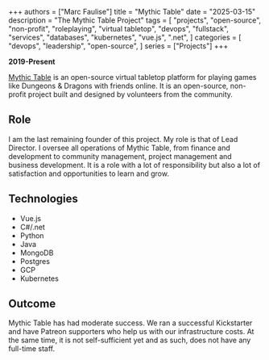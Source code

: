 +++
authors = ["Marc Faulise"]
title = "Mythic Table"
date = "2025-03-15"
description = "The Mythic Table Project"
tags = [
    "projects",
    "open-source",
    "non-profit",
    "roleplaying",
    "virtual tabletop",
    "devops",
    "fullstack",
    "services",
    "databases",
    "kubernetes",
    "vue.js",
    ".net",
]
categories = [
    "devops",
    "leadership",
    "open-source",
]
series = ["Projects"]
+++

**2019-Present**

[Mythic Table](https://www.mythictable.com/) is an open-source virtual
tabletop platform for playing games like Dungeons & Dragons with
friends online. It is an open-source, non-profit project built and designed
by volunteers from the community.

## Role

I am the last remaining founder of this project. My role is that
of Lead Director. I oversee all operations of Mythic Table, from finance
and development to community management, project management and business
development. It is a role with a lot of responsibility but also a lot of
satisfaction and opportunities to learn and grow.

## Technologies

* Vue.js
* C#/.net
* Python
* Java
* MongoDB
* Postgres
* GCP
* Kubernetes

## Outcome

Mythic Table has had moderate success. We ran a successful Kickstarter
and have Patreon supporters who help us with our infrastructure costs.
At the same time, it is not self-sufficient yet and as such, does not
have any full-time staff.
